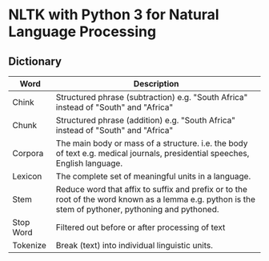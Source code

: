 # NLTK with Python 3 for Natural Language Processing

## Dictionary

| Word      | Description                                                                                                                                          |
| --------- | ---------------------------------------------------------------------------------------------------------------------------------------------------- |
| Chink     | Structured phrase (subtraction) e.g. "South Africa" instead of "South" and "Africa"                                                                                |
| Chunk     | Structured phrase (addition) e.g. "South Africa" instead of "South" and "Africa"                                                                                |
| Corpora   | The main body or mass of a structure. i.e. the body of text e.g. medical journals, presidential speeches, English language.                          |
| Lexicon   | The complete set of meaningful units in a language.                                                                                                  |
| Stem      | Reduce word that affix to suffix and prefix or to the root of the word known as a lemma e.g. python is the stem of pythoner, pythoning and pythoned. |
| Stop Word | Filtered out before or after processing of text                                                                                                      |
| Tokenize  | Break (text) into individual linguistic units.                                                                                                       |
